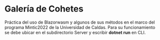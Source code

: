 # Galería de Cohetes
Práctica del uso de Blazorwasm y algunos de sus métodos en el marco del
programa Mintic2022 de la Universidad de Caldas.
Para su funcionamiento se debe ubicar en el subdirectorio Server y escribir **dotnet run** en CLI.
